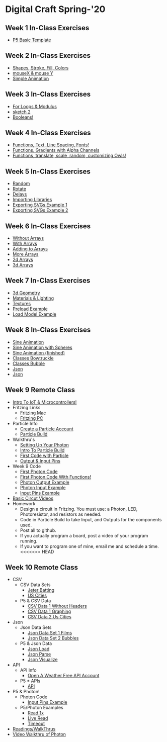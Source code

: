 # Digital Craft Spring-'20

## Week 1 In-Class Exercises 
* [P5 Basic Template]()

## Week 2 In-Class Exercises 
* [Shapes, Stroke, Fill, Colors](https://compagnb.github.io/PUFY1225-Digital_Craft/classExercises/wk2.html)
* [mouseX & mouse Y](https://compagnb.github.io/PUFY1225-Digital_Craft/classExercises/wk2Bonus.html)
* [Simple Animation](https://compagnb.github.io/PUFY1225-Digital_Craft/classExercises/wk2Bonus2.html)

## Week 3 In-Class Exercises 
* [For Loops & Modulus](https://compagnb.github.io/PUFY1225-Digital_Craft/classExercises/wk3a.html)
* [sketch 2](https://compagnb.github.io/PUFY1225-Digital_Craft/classExercises/wk3b.html)
* [Booleans!](https://compagnb.github.io/PUFY1225-Digital_Craft/classExercises/wk3c.html)

## Week 4 In-Class Exercises 
* [Functions, Text, Line Spacing, Fonts!](https://compagnb.github.io/PUFY1225-Digital_Craft/classExercises/wk4a.html)
* [Functions, Gradients with Alpha Channels](https://compagnb.github.io/PUFY1225-Digital_Craft/classExercises/wk4b.html)
* [Functions, translate, scale, random, customizing Owls!](https://compagnb.github.io/PUFY1225-Digital_Craft/classExercises/wk4c.html)

## Week 5 In-Class Exercises 
* [Random](https://compagnb.github.io/PUFY1225-Digital_Craft/classExercises/wk5a.html)
* [Rotate](https://compagnb.github.io/PUFY1225-Digital_Craft/classExercises/wk5b.html)
* [Delays](https://compagnb.github.io/PUFY1225-Digital_Craft/classExercises/wk5c.html)
* [Importing Libraries](https://compagnb.github.io/PUFY1225-Digital_Craft/p5svgTemplate/index.html)
* [Exporting SVGs Example 1](https://compagnb.github.io/PUFY1225-Digital_Craft/p5svgTemplate/index.html)
* [Exporting SVGs Example 2](https://compagnb.github.io/PUFY1225-Digital_Craft/p5svgExample/index.html)

## Week 6 In-Class Exercises 
* [Without Arrays](https://compagnb.github.io/PUFY1225-Digital_Craft/classExercises/wk6.html)
* [With Arrays](https://compagnb.github.io/PUFY1225-Digital_Craft/classExercises/wk6a.html)
* [Adding to Arrays](https://compagnb.github.io/PUFY1225-Digital_Craft/classExercises/wk6b.html)
* [More Arrays](https://compagnb.github.io/PUFY1225-Digital_Craft/classExercises/wk6c.html)
* [2d Arrays](https://compagnb.github.io/PUFY1225-Digital_Craft/classExercises/wk6d.html)
* [3d Arrays](https://compagnb.github.io/PUFY1225-Digital_Craft/classExercises/wk6e.html)

## Week 7 In-Class Exercises 
* [3d Geometry](https://compagnb.github.io/PUFY1225-Digital_Craft/classExercises/wk7a.html)
* [Materials & Lighting](https://compagnb.github.io/PUFY1225-Digital_Craft/classExercises/wk7b.html)
* [Textures](https://compagnb.github.io/PUFY1225-Digital_Craft/classExercises/wk7c.html)
* [Preload Example](https://compagnb.github.io/PUFY1225-Digital_Craft/classExercises/wk7d.html)
* [Load Model Example](https://compagnb.github.io/PUFY1225-Digital_Craft/classExercises/wk7e.html)

## Week 8 In-Class Exercises 
* [Sine Animation](https://compagnb.github.io/PUFY1225-Digital_Craft/classExercises/wk8.html)
* [Sine Animation with Spheres](https://compagnb.github.io/PUFY1225-Digital_Craft/classExercises/wk8a.html)
* [Sine Animation (finished)](https://compagnb.github.io/PUFY1225-Digital_Craft/classExercises/wk8a2.html)
* [Classes Bowtruckle](https://compagnb.github.io/PUFY1225-Digital_Craft/classExercises/wk8b.html)
* [Classes Bubble](https://compagnb.github.io/PUFY1225-Digital_Craft/classExercises/wk8b2.html)
* [Json](https://compagnb.github.io/PUFY1225-Digital_Craft/classExercises/wk8c.html)
* [Json](https://compagnb.github.io/PUFY1225-Digital_Craft/classExercises/wk8d.html)

## Week 9 Remote Class 
* [Intro To IoT & Microcontrollers!](https://docs.google.com/presentation/d/1xqedCFzCrEP4IHYhyqTL3W51-vvcyp-5H5XPkajrseE)
* Fritzing Links
	* [Fritzing Mac](https://mac.softpedia.com/get/Developer-Tools/Fritzing.shtml)
	* [Fritzing PC](https://www.filecroco.com/download-fritzing/)
* Particle Info
	* [Create a Particle Account](https://build.particle.io/build)
	* [Particle Build](https://build.particle.io/build)
* Walkthru's
	* [Setting Up Your Photon](https://docs.particle.io/)
	* [Intro To Particle Build](https://compagnb.github.io/PUFY1225-Digital_Craft/classExercises/wk9_particle.md)
	* [First Code with Particle](https://compagnb.github.io/PUFY1225-Digital_Craft/classExercises/wk9_walkthru_1.md)
	* [Output & Input Pins](https://compagnb.github.io/PUFY1225-Digital_Craft/classExercises/wk9_walkthru_2.md)
* Week 9 Code
	* [First Photon Code](https://compagnb.github.io/PUFY1225-Digital_Craft/classExercises/wk9_exercise1-rgb.ino)
	* [First Photon Code With Functions!](https://compagnb.github.io/PUFY1225-Digital_Craft/classExercises/wk9_exercise1a-rgb.ino)
	* [Photon Output Example](https://compagnb.github.io/PUFY1225-Digital_Craft/classExercises/wk9_exercise2-blink.ino)
	* [Photon Input Example](https://compagnb.github.io/PUFY1225-Digital_Craft/classExercises/wk9_exercise3_lightmeter.ino)
	* [Input Pins Example](https://compagnb.github.io/PUFY1225-Digital_Craft/classExercises/wk9_exercise4_photoresistor.ino)
* [Basic Circut Videos](https://learn.sparkfun.com/tutorials/voltage-current-resistance-and-ohms-law/all)
* Homework
	* Design a circuit in Fritzing. You must use: a Photon, LED, Photoresistor, and resistors as needed.
	* Code in Particle Build to take Input, and Outputs for the components used. 
	* Post all to github. 
	* If you actually program a board, post a video of your program running. 
	* If you want to program one of mine, email me and schedule a time. 
<<<<<<< HEAD


## Week 10 Remote Class
* CSV
	* CSV Data Sets
		* [Jeter Batting](https://docs.google.com/spreadsheets/d/1j2oNf2QDuWtHo3j-FcR6tB6hCIvlEhdX719fLgEtWLc/edit#gid=0)
		* [US Cities](https://docs.google.com/spreadsheets/d/1xelv7sZGWbW7cvDg6IhjfNgtDA28PXrq7CEGT3zVGMk/edit?usp=drive_web&ouid=116015647985389865972)
	* P5 & CSV Data
		* [CSV Data 1 Without Headers](https://compagnb.github.io/PUFY1225-Digital_Craft/classExercises/wk10Csv1a.html)
		* [CSV Data 1 Graphing](https://compagnb.github.io/PUFY1225-Digital_Craft/classExercises/wk10Csv1.html)
		* [CSV Data 2 Us Cities](https://compagnb.github.io/PUFY1225-Digital_Craft/classExercises/wk10Csv2.html)
* Json
	* Json Data Sets
		* [Json Data Set 1 Films](https://compagnb.github.io/PUFY1225-Digital_Craft/classExercises/assets/films.json)
		* [Json Data Set 2 Bubbles](https://compagnb.github.io/PUFY1225-Digital_Craft/classExercises/assets/bubbles.json)
	* P5 & Json Data
		* [Json Load](https://compagnb.github.io/PUFY1225-Digital_Craft/classExercises/wk10Json1.html)
		* [Json Parse](https://compagnb.github.io/PUFY1225-Digital_Craft/classExercises/wk10Json1a.html)
		* [Json Visualize](https://compagnb.github.io/PUFY1225-Digital_Craft/classExercises/wk10Json2.html)
* API	
	* API Info
		* [Open A Weather Free API Account](https://home.openweathermap.org/users/sign_up)
	* P5 * APIs
		* [API](https://compagnb.github.io/PUFY1225-Digital_Craft/classExercises/wk10API.html)
* P5 & Photon!
	* Photon Code
		* [Input Pins Example](https://compagnb.github.io/PUFY1225-Digital_Craft/classExercises/wk9_exercise4_photoresistor.ino)
	* P5/Photon Examples
		* [Read 1x](https://compagnb.github.io/PUFY1225-Digital_Craft/classExercises/wk10a.html)
		* [Live Read](https://compagnb.github.io/PUFY1225-Digital_Craft/classExercises/wk10b.html)
		* [Timeout](https://compagnb.github.io/PUFY1225-Digital_Craft/classExercises/wk10c.html)
* [Readings/WalkThrus](https://drive.google.com/open?id=160lSOLkjoJO9vPm2_dPiPs-01uWSzelv)
* [Video Walkthru of Photon](https://www.youtube.com/watch?v=0QjgnEBp__U)


